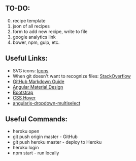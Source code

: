 TO-DO:
---------
0. recipe template
1. json of all recipes
2. form to add new recipe, write to file
3. google analytics link
4. bower, npm, gulp, etc.

Useful Links: 
----------
* SVG icons: [Icons](http://commons.wikimedia.org/wiki/Category:SVG_icons)
* When git doesn't want to recognize files: [StackOverflow](http://stackoverflow.com/questions/23612012/fatal-pathspec-autoload-classmap-php-is-in-submodule-module-cocktailmakermod)
* [GitHub Markdown Guide](https://guides.github.com/features/mastering-markdown/)
* [Angular Material Design](https://material.angularjs.org/#)
* [Bootstrap](http://getbootstrap.com/)
* [CSS Hover](http://tympanus.net/Tutorials/OriginalHoverEffects/index.html)
* [angularjs-dropdown-multiselect](http://dotansimha.github.io/angularjs-dropdown-multiselect/docs/#/main)

Useful Commands:
----------
* heroku open
* git push origin master - GitHub
* git push heroku master - deploy to Heroku
* heroku login
* npm start - run locally